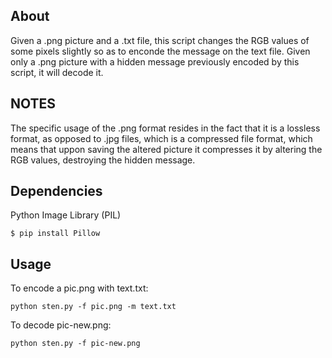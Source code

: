 ## About

Given a .png picture and a .txt file, this script changes the RGB values of some pixels slightly so as to enconde the message on the text file. Given only a .png picture with a hidden message previously encoded by this script, it will decode it.

## NOTES

The specific usage of the .png format resides in the fact that it is a lossless format, as opposed to  .jpg files, which is a compressed file format, which means that uppon saving the altered picture it compresses it by altering the RGB values, destroying the hidden message.

## Dependencies

Python Image Library (PIL)
```
$ pip install Pillow
```

## Usage

To encode a pic.png with text.txt:
```
python sten.py -f pic.png -m text.txt
```

To decode pic-new.png:
```
python sten.py -f pic-new.png
```
